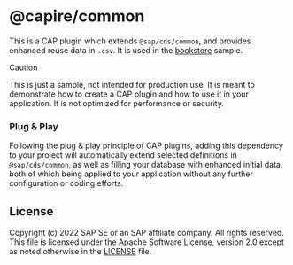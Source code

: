 # @capire/common

This is a CAP plugin which extends `@sap/cds/common`, and provides enhanced reuse data in `.csv`.
It is used in the [bookstore](../bookstore) sample.

> [!CAUTION]
> This is just a sample, not intended for production use. It is meant to demonstrate how to create a CAP plugin and how to use it in your application. It is not optimized for performance or security.


### Plug & Play

Following the plug & play principle of CAP plugins, adding this dependency to your project will automatically extend selected definitions in `@sap/cds/common`, as well as filling your database with enhanced initial data, both of which being applied to your application without any further configuration or coding efforts.


## License

Copyright (c) 2022 SAP SE or an SAP affiliate company. All rights reserved. This file is licensed under the Apache Software License, version 2.0 except as noted otherwise in the [LICENSE](LICENSE) file.